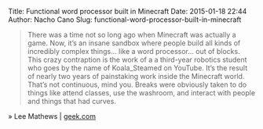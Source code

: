 Title: Functional word processor built in Minecraft
Date: 2015-01-18 22:44
Author: Nacho Cano
Slug: functional-word-processor-built-in-minecraft

> There was a time not so long ago when Minecraft was actually a game.
> Now, it’s an insane sandbox where people build all kinds of incredibly
> complex things… like a word processor… out of blocks. This crazy
> contraption is the work of a a third-year robotics student who goes by
> the name of Koala_Steamed on YouTube. It’s the result of nearly two
> years of painstaking work inside the Minecraft world. That’s not
> continuous, mind you. Breaks were obviously taken to do things like
> attend classes, use the washroom, and interact with people and things
> that had curves.

» Lee Mathews | [geek.com][]

  [geek.com]: http://www.geek.com/games/functional-word-processor-built-in-minecraft-1613216/
    "Functional word processor built in Minecraft"
